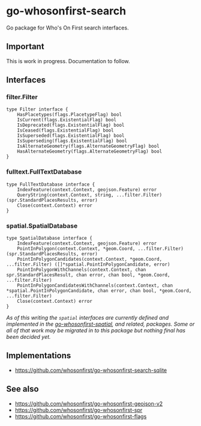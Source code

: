 # go-whosonfirst-search

Go package for Who's On First search interfaces.

## Important

This is work in progress. Documentation to follow.

## Interfaces

### filter.Filter

```
type Filter interface {
	HasPlacetypes(flags.PlacetypeFlag) bool
	IsCurrent(flags.ExistentialFlag) bool
	IsDeprecated(flags.ExistentialFlag) bool
	IsCeased(flags.ExistentialFlag) bool
	IsSuperseded(flags.ExistentialFlag) bool
	IsSuperseding(flags.ExistentialFlag) bool
	IsAlternateGeometry(flags.AlternateGeometryFlag) bool
	HasAlternateGeometry(flags.AlternateGeometryFlag) bool
}
```

### fulltext.FullTextDatabase

```
type FullTextDatabase interface {
	IndexFeature(context.Context, geojson.Feature) error
	QueryString(context.Context, string, ...filter.Filter) (spr.StandardPlacesResults, error)
	Close(context.Context) error
}
```

### spatial.SpatialDatabase

```
type SpatialDatabase interface {
	IndexFeature(context.Context, geojson.Feature) error
	PointInPolygon(context.Context, *geom.Coord, ...filter.Filter) (spr.StandardPlacesResults, error)
	PointInPolygonCandidates(context.Context, *geom.Coord, ...filter.Filter) ([]*spatial.PointInPolygonCandidate, error)
	PointInPolygonWithChannels(context.Context, chan spr.StandardPlacesResult, chan error, chan bool, *geom.Coord, ...filter.Filter)
	PointInPolygonCandidatesWithChannels(context.Context, chan *spatial.PointInPolygonCandidate, chan error, chan bool, *geom.Coord, ...filter.Filter)
	Close(context.Context) error
}
```

_As of this writing the `spatial` interfaces are currently defined and implemented in the [go-whosonfirst-spatial](https://github.com/whosonfirst/go-whosonfirst-spatial), and related, packages. Some or all of that work may be migrated in to this package but nothing final has been decided yet._

## Implementations

* https://github.com/whosonfirst/go-whosonfirst-search-sqlite

## See also

* https://github.com/whosonfirst/go-whosonfirst-geojson-v2
* https://github.com/whosonfirst/go-whosonfirst-spr
* https://github.com/whosonfirst/go-whosonfirst-flags
